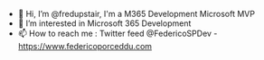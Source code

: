 - 👋 Hi, I’m @fredupstair, I'm a M365 Development Microsoft MVP
- 👀 I’m interested in Microsoft 365 Development
- 📫 How to reach me : Twitter feed @FedericoSPDev - https://www.federicoporceddu.com

<!---
fredupstair/fredupstair is a ✨ special ✨ repository because its `README.md` (this file) appears on your GitHub profile.
You can click the Preview link to take a look at your changes.
--->
